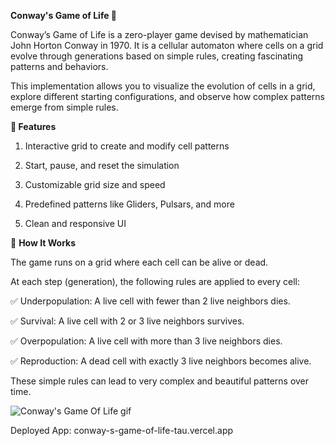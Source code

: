 **Conway's Game of Life 🧬**

Conway’s Game of Life is a zero-player game devised by mathematician John Horton Conway in 1970. It is a cellular automaton where cells on a grid evolve through generations based on simple rules, creating fascinating patterns and behaviors.

This implementation allows you to visualize the evolution of cells in a grid, explore different starting configurations, and observe how complex patterns emerge from simple rules.

**🌟 Features**
  1. Interactive grid to create and modify cell patterns

  2. Start, pause, and reset the simulation

  3. Customizable grid size and speed

  4. Predefined patterns like Gliders, Pulsars, and more

  5. Clean and responsive UI

🚀 **How It Works**

The game runs on a grid where each cell can be alive or dead.

At each step (generation), the following rules are applied to every cell:

 ✅ Underpopulation: A live cell with fewer than 2 live neighbors dies.

 ✅ Survival: A live cell with 2 or 3 live neighbors survives.

 ✅ Overpopulation: A live cell with more than 3 live neighbors dies.

 ✅ Reproduction: A dead cell with exactly 3 live neighbors becomes alive.

These simple rules can lead to very complex and beautiful patterns over time.

![Conway's Game Of Life gif](https://github.com/user-attachments/assets/92ac3342-7042-4dda-8536-4996166c9f7c)

Deployed App: conway-s-game-of-life-tau.vercel.app


